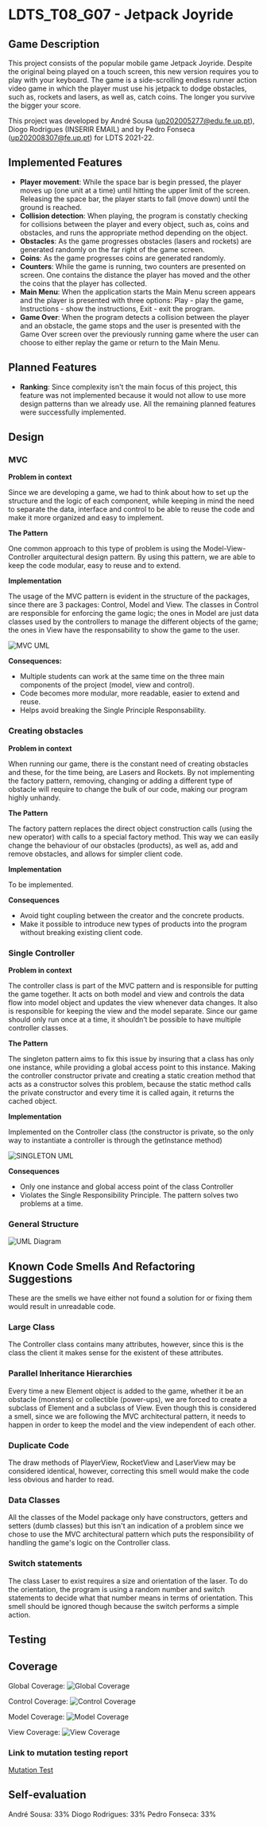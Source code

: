 # LDTS_T08_G07 - Jetpack Joyride

## Game Description

This project consists of the popular mobile game Jetpack Joyride. Despite the original being played on a touch screen, this new version requires you to play with your keyboard. The game is a side-scrolling endless runner action video game in which the player must use his jetpack to dodge obstacles, such as, rockets and lasers, as well as, catch coins. The longer you survive the bigger your score.

This project was developed by André Sousa (up202005277@edu.fe.up.pt), Diogo Rodrigues (INSERIR EMAIL) and by Pedro Fonseca (up202008307@fe.up.pt) for LDTS 2021-22.


## Implemented Features

- **Player movement**: While the space bar is begin pressed, the player moves up (one unit at a time) until hitting the upper limit of the screen. Releasing the space bar, the player starts to fall (move down) until the ground is reached.
- **Collision detection**: When playing, the program is constatly checking for collisions between the player and every object, such as, coins and obstacles, and runs the appropriate method depending on the object.
- **Obstacles**: As the game progresses obstacles (lasers and rockets) are generated randomly on the far right of the game screen.
- **Coins**: As the game progresses coins are generated randomly.
- **Counters**: While the game is running, two counters are presented on screen. One contains the distance the player has moved and the other the coins that the player has collected.
- **Main Menu**: When the application starts the Main Menu screen appears and the player is presented with three options: Play - play the game, Instructions - show the instructions, Exit - exit the program.
- **Game Over**: When the program detects a collision between the player and an obstacle, the game stops and the user is presented with the Game Over screen over the previously running game where the user can choose to either replay the game or return to the Main Menu.

## Planned Features
- **Ranking**: Since complexity isn't the main focus of this project, this feature was not implemented because it would not allow to use more design patterns than we already use.
All the remaining planned features were successfully implemented.

## Design

### MVC

**Problem in context**

Since we are developing a game, we had to think about how to set up the structure and the logic of each component, while keeping in mind the need to separate the data, interface and control to be able to reuse the code and make it more organized and easy to implement.

**The Pattern**

One common approach to this type of problem is using the Model-View-Controller arquitectural design pattern. By using this pattern, we are able to keep the code modular, easy to reuse and to extend. 

**Implementation**

The usage of the MVC pattern is evident in the structure of the packages, since there are 3 packages: Control, Model and View. The classes in Control are responsible for enforcing the game logic; the ones in Model are just data classes used by the controllers to manage the different objects of the game; the ones in View have the responsability to show the game to the user.

![MVC UML](./Images/UMLs/MVC_UML.png)

**Consequences:**
- Multiple students can work at the same time on the three main components of the project (model, view and control).
- Code becomes more modular, more readable, easier to extend and reuse.
- Helps avoid breaking the Single Principle Responsability.

### Creating obstacles

**Problem in context**

When running our game, there is the constant need of creating obstacles and these, for the time being, are Lasers and Rockets. By not implementing the factory pattern, removing, changing or adding a different type of obstacle will require to change the bulk of our code, making our program highly unhandy.

**The Pattern**

The factory pattern replaces the direct object construction calls (using the new operator) with calls to a special factory method. This way we can easily change the behaviour of our obstacles (products), as well as, add and remove obstacles, and allows for simpler client code.

**Implementation**

To be implemented.

**Consequences**

- Avoid tight coupling between the creator and the concrete products.
- Make it possible to introduce new types of products into the program without breaking existing client code.

### Single Controller

**Problem in context**

The controller class is part of the MVC pattern and is responsible for putting the game together. It acts on both model and view and controls the data flow into model object and updates the view whenever data changes. It also is responsible for keeping the view and the model separate. Since our game should only run once at a time, it shouldn’t be possible to have multiple controller classes.

**The Pattern**

The singleton pattern aims to fix this issue by insuring that a class has only one instance, while providing a global access point to this instance. Making the controller constructor private and creating a static creation method that acts as a constructor solves this problem, because the static method calls the private constructor and every time it is called again, it returns the cached object.

**Implementation**

Implemented on the Controller class (the constructor is private, so the only way to instantiate a controller is through the getInstance method)

![SINGLETON UML](./Images/UMLs/SINGLETON_UML.png)

**Consequences**

- Only one instance and global access point of the class Controller
- Violates the Single Responsibility Principle. The pattern solves two problems at a time.

### General Structure

![UML Diagram](./Images/UMLs/UML.png)

## Known Code Smells And Refactoring Suggestions

These are the smells we have either not found a solution for or fixing them would result in unreadable code.

### Large Class

The Controller class contains many attributes, however, since this is the class the client it makes sense for the existent of these attributes.

### Parallel Inheritance Hierarchies

Every time a new Element object is added to the game, whether it be an obstacle (monsters) or collectible (power-ups), we are forced to create a subclass of Element and a subclass of View. Even though this is considered a smell, since we are following the MVC architectural pattern, it needs to happen in order to keep the model and the view independent of each other.

### Duplicate Code

The draw methods of PlayerView, RocketView and LaserView may be considered identical, however, correcting this smell would make the code less obvious and harder to read.

### Data Classes

All the classes of the Model package only have constructors, getters and setters (dumb classes) but this isn't an indication of a problem since we chose to use the MVC architectural pattern which puts the responsibility of handling the game's logic on the Controller class.

### Switch statements

The class Laser to exist requires a size and orientation of the laser. To do the orientation, the program is using a random number and switch statements to decide what that number means in terms of orientation. This smell should be ignored though because the switch performs a simple action.

## Testing

## Coverage
Global Coverage:
![Global Coverage](coverage.PNG)

Control Coverage:
![Control Coverage](control.PNG)

Model Coverage:
![Model Coverage](model.PNG)

View Coverage:
![View Coverage](view.PNG)

### Link to mutation testing report
[Mutation Test](https://github.com/FEUP-LDTS-2021/ldts-project-assignment-g0807/tree/main/build/reports/pitest/202201082341)

## Self-evaluation
André Sousa: 33%
Diogo Rodrigues: 33%
Pedro Fonseca: 33%

